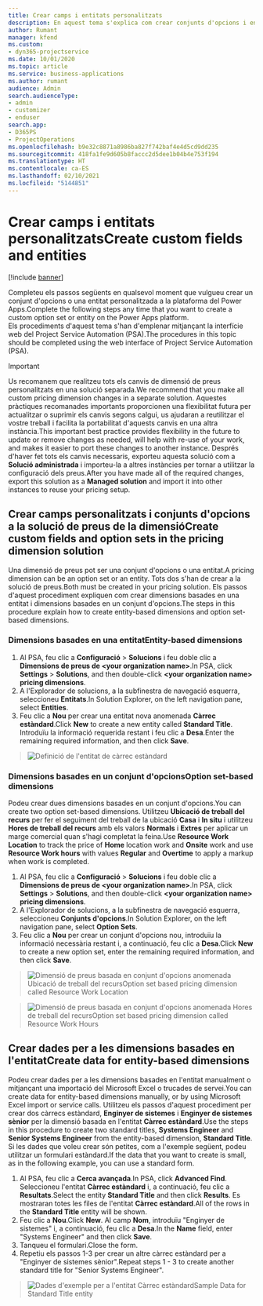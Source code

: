 ```yaml
---
title: Crear camps i entitats personalitzats
description: En aquest tema s'explica com crear conjunts d'opcions i entitats a la vostra pròpia solució a la plataforma Power Apps.
author: Rumant
manager: kfend
ms.custom:
- dyn365-projectservice
ms.date: 10/01/2020
ms.topic: article
ms.service: business-applications
ms.author: rumant
audience: Admin
search.audienceType:
- admin
- customizer
- enduser
search.app:
- D365PS
- ProjectOperations
ms.openlocfilehash: b9e32c8871a8986ba827f742baf4e4d5cd9dd235
ms.sourcegitcommit: 418fa1fe9d605b8faccc2d5dee1b04b4e753f194
ms.translationtype: HT
ms.contentlocale: ca-ES
ms.lasthandoff: 02/10/2021
ms.locfileid: "5144851"
---
```

# <a name="create-custom-fields-and-entities"></a><span data-ttu-id="39f01-103">Crear camps i entitats personalitzats</span><span class="sxs-lookup"><span data-stu-id="39f01-103">Create custom fields and entities</span></span> 

[!include [banner](../includes/psa-now-project-operations.md)]

<span data-ttu-id="39f01-104">Completeu els passos següents en qualsevol moment que vulgueu crear un conjunt d'opcions o una entitat personalitzada a la plataforma del Power Apps.</span><span class="sxs-lookup"><span data-stu-id="39f01-104">Complete the following steps any time that you want to create a custom option set or entity on the Power Apps platform.</span></span>  
<span data-ttu-id="39f01-105">Els procediments d'aquest tema s'han d'emplenar mitjançant la interfície web del Project Service Automation (PSA).</span><span class="sxs-lookup"><span data-stu-id="39f01-105">The procedures in this topic should be completed using the web interface of Project Service Automation (PSA).</span></span>

> [!IMPORTANT]
> <span data-ttu-id="39f01-106">Us recomanem que realitzeu tots els canvis de dimensió de preus personalitzats en una solució separada.</span><span class="sxs-lookup"><span data-stu-id="39f01-106">We recommend that you make all custom pricing dimension changes in a separate solution.</span></span> <span data-ttu-id="39f01-107">Aquestes pràctiques recomanades importants proporcionen una flexibilitat futura per actualitzar o suprimir els canvis segons calgui, us ajudaran a reutilitzar el vostre treball i facilita la portabilitat d'aquests canvis en una altra instància.</span><span class="sxs-lookup"><span data-stu-id="39f01-107">This important best practice provides flexibility in the future to update or remove changes as needed, will help with re-use of your work, and makes it easier to port these changes to another instance.</span></span> <span data-ttu-id="39f01-108">Després d'haver fet tots els canvis necessaris, exporteu aquesta solució com a **Solució administrada** i importeu-la a altres instàncies per tornar a utilitzar la configuració dels preus.</span><span class="sxs-lookup"><span data-stu-id="39f01-108">After you have made all of the required changes, export this solution as a **Managed solution** and import it into other instances to reuse your pricing setup.</span></span>

  
## <a name="create-custom-fields-and-option-sets-in-the-pricing-dimension-solution"></a><span data-ttu-id="39f01-109">Crear camps personalitzats i conjunts d'opcions a la solució de preus de la dimensió</span><span class="sxs-lookup"><span data-stu-id="39f01-109">Create custom fields and option sets in the pricing dimension solution</span></span>

<span data-ttu-id="39f01-110">Una dimensió de preus pot ser una conjunt d'opcions o una entitat.</span><span class="sxs-lookup"><span data-stu-id="39f01-110">A pricing dimension can be an option set or an entity.</span></span> <span data-ttu-id="39f01-111">Tots dos s'han de crear a la solució de preus.</span><span class="sxs-lookup"><span data-stu-id="39f01-111">Both must be created in your pricing solution.</span></span> <span data-ttu-id="39f01-112">Els passos d'aquest procediment expliquen com crear dimensions basades en una entitat i dimensions basades en un conjunt d'opcions.</span><span class="sxs-lookup"><span data-stu-id="39f01-112">The steps in this procedure explain how to create entity-based dimensions and option set-based dimensions.</span></span>

### <a name="entity-based-dimensions"></a><span data-ttu-id="39f01-113">Dimensions basades en una entitat</span><span class="sxs-lookup"><span data-stu-id="39f01-113">Entity-based dimensions</span></span>

1. <span data-ttu-id="39f01-114">Al PSA, feu clic a **Configuració** > **Solucions** i feu doble clic a **Dimensions de preus de \<your organization name>**.</span><span class="sxs-lookup"><span data-stu-id="39f01-114">In PSA, click **Settings** > **Solutions**, and then double-click **\<your organization name> pricing dimensions**.</span></span>
2. <span data-ttu-id="39f01-115">A l'Explorador de solucions, a la subfinestra de navegació esquerra, seleccioneu **Entitats**.</span><span class="sxs-lookup"><span data-stu-id="39f01-115">In Solution Explorer, on the left navigation pane, select **Entities**.</span></span>
3. <span data-ttu-id="39f01-116">Feu clic a **Nou** per crear una entitat nova anomenada **Càrrec estàndard**.</span><span class="sxs-lookup"><span data-stu-id="39f01-116">Click **New** to create a new entity called **Standard Title**.</span></span> <span data-ttu-id="39f01-117">Introduïu la informació requerida restant i feu clic a **Desa**.</span><span class="sxs-lookup"><span data-stu-id="39f01-117">Enter the remaining required information, and then click **Save**.</span></span>

> ![Definició de l'entitat de càrrec estàndard](media/Standard-Title-entity-definition.png)


### <a name="option-set-based-dimensions"></a><span data-ttu-id="39f01-119">Dimensions basades en un conjunt d'opcions</span><span class="sxs-lookup"><span data-stu-id="39f01-119">Option set-based dimensions</span></span> 
<span data-ttu-id="39f01-120">Podeu crear dues dimensions basades en un conjunt d'opcions.</span><span class="sxs-lookup"><span data-stu-id="39f01-120">You can create two option set-based dimensions.</span></span> <span data-ttu-id="39f01-121">Utilitzeu **Ubicació de treball del recurs** per fer el seguiment del treball de la ubicació **Casa** i **In situ** i utilitzeu **Hores de treball del recurs** amb els valors **Normals** i **Extres** per aplicar un marge comercial quan s'hagi completat la feina.</span><span class="sxs-lookup"><span data-stu-id="39f01-121">Use **Resource Work Location** to track the price of **Home** location work and **Onsite** work and use **Resource Work hours** with values **Regular** and **Overtime** to apply a markup when work is completed.</span></span>


1. <span data-ttu-id="39f01-122">Al PSA, feu clic a **Configuració** > **Solucions** i feu doble clic a **Dimensions de preus de \<your organization name>**.</span><span class="sxs-lookup"><span data-stu-id="39f01-122">In PSA, click **Settings** > **Solutions**, and then double-click  **\<your organization name> pricing dimensions**.</span></span> 
2. <span data-ttu-id="39f01-123">A l'Explorador de solucions, a la subfinestra de navegació esquerra, seleccioneu **Conjunts d'opcions**.</span><span class="sxs-lookup"><span data-stu-id="39f01-123">In Solution Explorer, on the left navigation pane, select  **Option Sets**.</span></span> 
3. <span data-ttu-id="39f01-124">Feu clic a **Nou** per crear un conjunt d'opcions nou, introduïu la informació necessària restant i, a continuació, feu clic a **Desa**.</span><span class="sxs-lookup"><span data-stu-id="39f01-124">Click **New** to create a new option set, enter the remaining required information, and then click **Save**.</span></span>

> ![<span data-ttu-id="39f01-125">Dimensió de preus basada en conjunt d'opcions anomenada Ubicació de treball del recurs</span><span class="sxs-lookup"><span data-stu-id="39f01-125">Option set based pricing dimension called Resource Work Location</span></span> ](media/Option-set-PD-called-Resource-Work-Location.png)

> ![<span data-ttu-id="39f01-126">Dimensió de preus basada en conjunt d'opcions anomenada Hores de treball del recurs</span><span class="sxs-lookup"><span data-stu-id="39f01-126">Option set based pricing dimension called Resource Work Hours</span></span> ](media/Option-set-PD-called-Resource-Work-Hours.PNG)


## <a name="create-data-for-entity-based-dimensions"></a><span data-ttu-id="39f01-127">Crear dades per a les dimensions basades en l'entitat</span><span class="sxs-lookup"><span data-stu-id="39f01-127">Create data for entity-based dimensions</span></span>

<span data-ttu-id="39f01-128">Podeu crear dades per a les dimensions basades en l'entitat manualment o mitjançant una importació del Microsoft Excel o trucades de servei.</span><span class="sxs-lookup"><span data-stu-id="39f01-128">You can create data for entity-based dimensions manually, or by using Microsoft Excel import or service calls.</span></span> <span data-ttu-id="39f01-129">Utilitzeu els passos d'aquest procediment per crear dos càrrecs estàndard, **Enginyer de sistemes** i **Enginyer de sistemes sènior** per la dimensió basada en l'entitat **Càrrec estàndard**.</span><span class="sxs-lookup"><span data-stu-id="39f01-129">Use the steps in this procedure to create two standard titles, **Systems Engineer** and **Senior Systems Engineer** from the entity-based dimension, **Standard Title**.</span></span> <span data-ttu-id="39f01-130">Si les dades que voleu crear són petites, com a l'exemple següent, podeu utilitzar un formulari estàndard.</span><span class="sxs-lookup"><span data-stu-id="39f01-130">If the data that you want to create is small, as in the following example, you can use a standard form.</span></span>

1. <span data-ttu-id="39f01-131">Al PSA, feu clic a **Cerca avançada**.</span><span class="sxs-lookup"><span data-stu-id="39f01-131">In PSA, click **Advanced Find**.</span></span> <span data-ttu-id="39f01-132">Seleccioneu l'entitat **Càrrec estàndard** i, a continuació, feu clic a **Resultats**.</span><span class="sxs-lookup"><span data-stu-id="39f01-132">Select the entity **Standard Title** and then click **Results**.</span></span> <span data-ttu-id="39f01-133">Es mostraran totes les files de l'entitat **Càrrec estàndard**.</span><span class="sxs-lookup"><span data-stu-id="39f01-133">All of the rows in the **Standard Title** entity will be shown.</span></span>
2. <span data-ttu-id="39f01-134">Feu clic a **Nou**.</span><span class="sxs-lookup"><span data-stu-id="39f01-134">Click **New**.</span></span> <span data-ttu-id="39f01-135">Al camp **Nom**, introduïu "Enginyer de sistemes" i, a continuació, feu clic a **Desa**.</span><span class="sxs-lookup"><span data-stu-id="39f01-135">In the **Name** field, enter "Systems Engineer" and then click **Save**.</span></span>
3. <span data-ttu-id="39f01-136">Tanqueu el formulari.</span><span class="sxs-lookup"><span data-stu-id="39f01-136">Close the form.</span></span> 
4. <span data-ttu-id="39f01-137">Repetiu els passos 1-3 per crear un altre càrrec estàndard per a "Enginyer de sistemes sènior".</span><span class="sxs-lookup"><span data-stu-id="39f01-137">Repeat steps 1 - 3 to create another standard title for "Senior Systems Engineer".</span></span>

> ![<span data-ttu-id="39f01-138">Dades d'exemple per a l'entitat Càrrec estàndard</span><span class="sxs-lookup"><span data-stu-id="39f01-138">Sample Data for Standard Title entity</span></span> ](media/ST-data.png)


